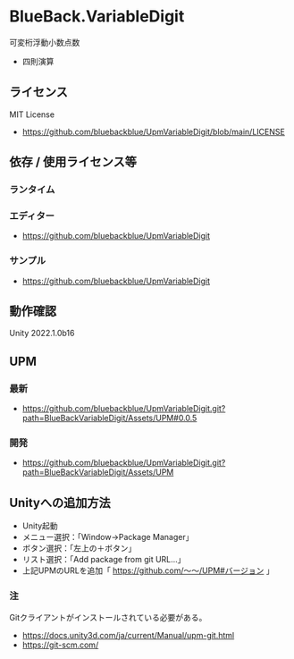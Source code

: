 # BlueBack.VariableDigit
可変桁浮動小数点数
* 四則演算

## ライセンス
MIT License
* https://github.com/bluebackblue/UpmVariableDigit/blob/main/LICENSE

## 依存 / 使用ライセンス等
### ランタイム
### エディター
* https://github.com/bluebackblue/UpmVariableDigit
### サンプル
* https://github.com/bluebackblue/UpmVariableDigit

## 動作確認
Unity 2022.1.0b16

## UPM
### 最新
* https://github.com/bluebackblue/UpmVariableDigit.git?path=BlueBackVariableDigit/Assets/UPM#0.0.5
### 開発
* https://github.com/bluebackblue/UpmVariableDigit.git?path=BlueBackVariableDigit/Assets/UPM

## Unityへの追加方法
* Unity起動
* メニュー選択：「Window->Package Manager」
* ボタン選択：「左上の＋ボタン」
* リスト選択：「Add package from git URL...」
* 上記UPMのURLを追加「 https://github.com/～～/UPM#バージョン 」
### 注
Gitクライアントがインストールされている必要がある。
* https://docs.unity3d.com/ja/current/Manual/upm-git.html
* https://git-scm.com/


